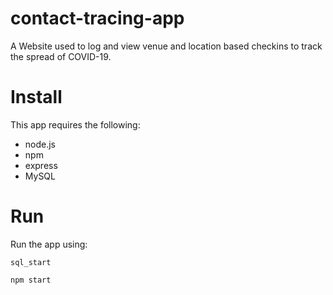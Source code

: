 # contact-tracing-app
A Website used to log and view venue and location based checkins to track the spread of COVID-19.


# Install
This app requires the following:
- node.js
- npm
- express
- MySQL

# Run
Run the app using:

`sql_start`


`npm start`
